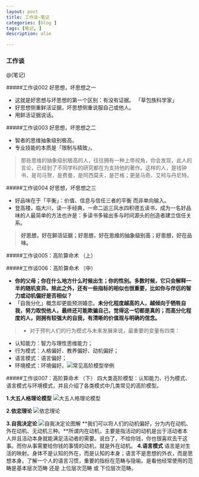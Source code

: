 ```yaml
---
layout: post
title: 工作谈-笔记
categories: [blog ]
tags: [笔记, ]
description: alie

---
```


### 工作谈

@(笔记)

#####工作谈002 好思想，坏思想之一
- 这就是好思想与坏思想的第一个区别：有没有证据。 「草包族科学家」
- 好思想侧重鲜活证据，坏思想侧重说服自己或他人。
- 用鲜活证据说话。

#####工作谈003 好思想，坏思想之二
- 智者的思维抽象级别极高。
- 专业技能的本质是「限制与精致」。  
>那些思维的抽象级别极高的人，往往拥有一种上帝视角，你会发现，此人的言论，已经到了不同学科的研究都在为支持他的著作。这样的人，是钱钟书，是司马贺，是费曼，是阿西莫夫，是芒格；更是马奇、艾柯与丹尼特。

#####工作谈004 好思想，坏思想之三
- 好品味在于「平衡」：价值、信息与信任三者的平衡 而非单向输入。
- 登高楼，临大川，读一手经典，一命二运三风水四积德五读书，成为一名好品味的人最简单的方法也许是：多读书多输出多与时间源头的创造者建立信任关系。
> __好思想，好在鲜活证据；好思想，好在思维的抽象级别高；好思想，好在品味。__  

#####工作谈005：高阶算命术 （上）  

#####工作谈006：高阶算命术 （中）
- **你的父母；你在什么地方什么时候出生；你的性别。**多数时候，它只会解释一半的随机变异。除此之外，还有一些指标的相似也很重要，比如**你与伴侣的智力或动机偏好是否相似？**
- 「自我分化」概念却更能预测婚恋。**未分化程度越高的人，越倾向于牺牲自我，努力取悦他人，最终还可能欺骗自己，觉得这一切都是真的；而高分化程度的人，则拥有较强大的自我，有清晰的价值观与明确的信念。**
> - 对于预判人们的行为模式与未来发展来说，最重要的变量有四类：
- 认知能力：智力与理性思维能力；
- 行为模式：人格偏好、教养偏好、动机偏好；
- 语言模式：语言偏好；
- 环境模式：环境偏好。![常见高阶模型举例](http://mmbiz.qpic.cn/mmbiz/l3Oo0icr0VH0upgWAXQD05liaFSqmK738pFDKOldsXxhDh27iaTaCcUw9QIiajQSPI8LnRMges2VAiaF0iauGPibAQEYg/640?wx_fmt=jpeg&tp=webp&wxfrom=5&wx_lazy=1)
  
#####工作谈007：高阶算命术 （下）
四大类高阶模型：认知能力、行为模式、语言模式与环境模式，并且介绍了各类模式中几类常见的高阶模型。

**1.大五人格理论模型**
![大五人格理论模型](http://mmbiz.qpic.cn/mmbiz/l3Oo0icr0VH2P3uG326af5nW1S39rSK1EEqAPO2uhlKXkrur8OaiaUaDiaz7t6NSm3P0c48xkjXzBtmvlrhIzJJ5A/640?wx_fmt=jpeg&tp=webp&wxfrom=5&wx_lazy=1)
  
**2.依恋理论**
![依恋理论](http://mmbiz.qpic.cn/mmbiz/l3Oo0icr0VH2P3uG326af5nW1S39rSK1EJUyen12RWedOFdriblxiapnUXSQcsC4aykTzrHnTmV4DD2AYqLf8YHMg/640?wx_fmt=jpeg&tp=webp&wxfrom=5&wx_lazy=1)

**3.自我决定论**
![自我决定论图解](http://mmbiz.qpic.cn/mmbiz/l3Oo0icr0VH2P3uG326af5nW1S39rSK1E8U5MdGiaMS0xOyd8bCbSMoias3F5eUJRNBOAxrw9j9vwSr3rvs9nqQWA/640?wx_fmt=jpeg&tp=webp&wxfrom=5&wx_lazy=1)
**我们可以将人们的动机偏好，分为内在动机、外在动机、无动机三种。**所谓内在动机，主要是指活动的动机是出于活动者本人并且活动本身就能满足活动者的需要。说白了，不给你钱，你也很喜欢去干这事。而你从事需要给你钱的事情的动机，就是外在动机。
**4.语言模式**
语言是对生活的映射。身体不是认知的外在，而是认知的本身；语言不是思想的外衣，而是思想本身。了解一个人的语言习惯，重要的指标在范畴与隐喻。是看他经常使用的范畴是基本层次范畴 还是 上位层次范畴 或 下位层次范畴。



